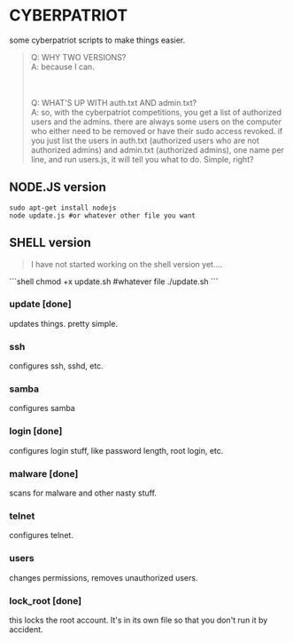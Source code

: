 # CYBERPATRIOT #
some cyberpatriot scripts to make things easier.

<blockquote>
Q: WHY TWO VERSIONS?
<br/>A: because I can.

<br/><br/>Q: WHAT'S UP WITH auth.txt AND admin.txt?
<br/>A: so, with the cyberpatriot competitions, you get a list of authorized users and the admins. there are always some users on the computer who either need to be removed or have their sudo access revoked. if you just list the users in auth.txt (authorized users who are not authorized admins) and admin.txt (authorized admins), one name per line, and run users.js, it will tell you what to do. Simple, right?
</blockquote>

## NODE.JS version
```shell
sudo apt-get install nodejs
node update.js #or whatever other file you want
```

## SHELL version
<blockquote>
I have not started working on the shell version yet....
</blockquote>
```shell
chmod +x update.sh #whatever file
./update.sh
```

### update [done]
updates things. pretty simple.

### ssh
configures ssh, sshd, etc.

### samba
configures samba

### login [done]
configures login stuff, like password length, root login, etc.

### malware [done]
scans for malware and other nasty stuff.

### telnet
configures telnet.

### users
changes permissions, removes unauthorized users.

### lock_root [done]
this locks the root account. It's in its own file so that you don't run it by accident.
